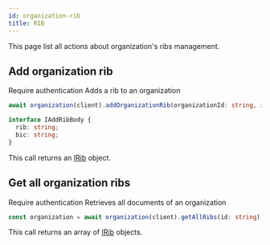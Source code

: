 ```yaml
---
id: organization-rib
title: RIB
---
```


This page list all actions about organization's ribs management.

## Add organization rib

<span class="badge badge--warning">Require authentication</span>
Adds a rib to an organization

```ts
await organization(client).addOrganizationRib(organizationId: string, info: IAddRibBody);
```

```ts
interface IAddRibBody {
  rib: string;
  bic: string;
}
```

This call returns an [IRib](../shop-types#irib) object.

## Get all organization ribs

<span class="badge badge--warning">Require authentication</span>
Retrieves all documents of an organization

```ts
const organization = await organization(client).getAllRibs(id: string);
```

This call returns an array of [IRib](../shop-types#irib) objects.
